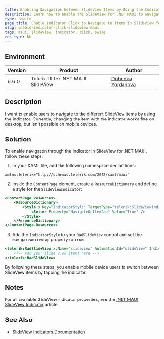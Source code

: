 ```yaml
---
title: Enabling Navigation between SlideView Items by Using the Indicator
description: Learn how to enable the SlideView for .NET MAUI to navigate between the items when users click on the indicator on their mobile devices.
type: how-to
page_title: Enable Indicator Click to Navigate to Items in SlideView for .NET MAUI
slug: enable-indicator-click-slideview-maui
tags: maui, slideview, indicator, click, swipe
res_type: kb
---
```


## Environment

| Version | Product | Author | 
| --- | --- | ---- | 
| 6.6.0 | Telerik UI for .NET MAUI SlideView | [Dobrinka Yordanova](https://www.telerik.com/blogs/author/dobrinka-yordanova)| 

## Description

I want to enable users to navigate to the different SlideView items by using the indicator. Currently, changing the item with the indicator works fine on desktop, but isn't possible on mobile devices.

## Solution

To enable navigation through the indicator in SlideView for .NET MAUI, follow these steps:

1. In your XAML file, add the following namespace declarations:

```xml
xmlns:telerik="http://schemas.telerik.com/2022/xaml/maui"
```

2. Inside the `ContentPage` element, create a `ResourceDictionary` and define a style for the `SlideViewIndicator`:

```xml
<ContentPage.Resources>
    <ResourceDictionary>
        <Style x:Key="IndicatorStyle" TargetType="telerik:SlideViewIndicator">
            <Setter Property="NavigateOnItemTap" Value="True" />
        </Style>
    </ResourceDictionary>
</ContentPage.Resources>
```

3. Add the `IndicatorStyle` to your `RadSlideView` control and set the `NavigateOnItemTap` property to `True`:

```xml
<telerik:RadSlideView x:Name="slideview" AutomationId="slideView" IndicatorStyle="{StaticResource IndicatorStyle}">
    <!-- Add your slide view items here -->
</telerik:RadSlideView>
```

By following these steps, you enable mobile device users to switch between SlideView items by tapping the indicator.

## Notes

For all available SlideView indicator properties, see the [.NET MAUI SlideView Indicator](https://docs.telerik.com/devtools/maui/controls/slideview/indicators) article.

## See Also

- [SlideView Indicators Documentation](https://docs.telerik.com/devtools/maui/controls/slideview/indicators)
